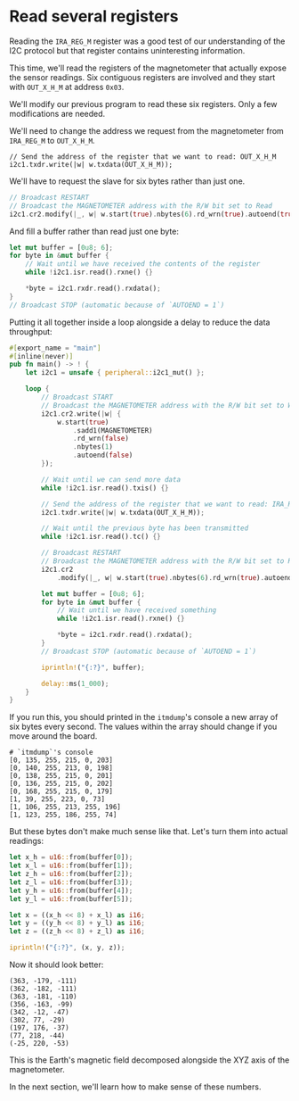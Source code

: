 # Read several registers

Reading the `IRA_REG_M` register was a good test of our understanding of the I2C
protocol but that register contains uninteresting information.

This time, we'll read the registers of the magnetometer that actually expose the
sensor readings. Six contiguous registers are involved and they start with
`OUT_X_H_M` at address `0x03`.

We'll modify our previous program to read these six registers. Only a few
modifications are needed.

We'll need to change the address we request from the magnetometer from
`IRA_REG_M` to `OUT_X_H_M`.

```
// Send the address of the register that we want to read: OUT_X_H_M
i2c1.txdr.write(|w| w.txdata(OUT_X_H_M));
```

We'll have to request the slave for six bytes rather than just one.

``` rust
// Broadcast RESTART
// Broadcast the MAGNETOMETER address with the R/W bit set to Read
i2c1.cr2.modify(|_, w| w.start(true).nbytes(6).rd_wrn(true).autoend(true));
```

And fill a buffer rather than read just one byte:

``` rust
let mut buffer = [0u8; 6];
for byte in &mut buffer {
    // Wait until we have received the contents of the register
    while !i2c1.isr.read().rxne() {}

    *byte = i2c1.rxdr.read().rxdata();
}
// Broadcast STOP (automatic because of `AUTOEND = 1`)
```

Putting it all together inside a loop alongside a delay to reduce the data
throughput:

``` rust
#[export_name = "main"]
#[inline(never)]
pub fn main() -> ! {
    let i2c1 = unsafe { peripheral::i2c1_mut() };

    loop {
        // Broadcast START
        // Broadcast the MAGNETOMETER address with the R/W bit set to Write
        i2c1.cr2.write(|w| {
            w.start(true)
                .sadd1(MAGNETOMETER)
                .rd_wrn(false)
                .nbytes(1)
                .autoend(false)
        });

        // Wait until we can send more data
        while !i2c1.isr.read().txis() {}

        // Send the address of the register that we want to read: IRA_REG_M
        i2c1.txdr.write(|w| w.txdata(OUT_X_H_M));

        // Wait until the previous byte has been transmitted
        while !i2c1.isr.read().tc() {}

        // Broadcast RESTART
        // Broadcast the MAGNETOMETER address with the R/W bit set to Read
        i2c1.cr2
            .modify(|_, w| w.start(true).nbytes(6).rd_wrn(true).autoend(true));

        let mut buffer = [0u8; 6];
        for byte in &mut buffer {
            // Wait until we have received something
            while !i2c1.isr.read().rxne() {}

            *byte = i2c1.rxdr.read().rxdata();
        }
        // Broadcast STOP (automatic because of `AUTOEND = 1`)

        iprintln!("{:?}", buffer);

        delay::ms(1_000);
    }
}
```

If you run this, you should printed in the `itmdump`'s console a new array of
six bytes every second. The values within the array should change if you move
around the board.

```
# `itmdump`'s console
[0, 135, 255, 215, 0, 203]
[0, 140, 255, 213, 0, 198]
[0, 138, 255, 215, 0, 201]
[0, 136, 255, 215, 0, 202]
[0, 168, 255, 215, 0, 179]
[1, 39, 255, 223, 0, 73]
[1, 106, 255, 213, 255, 196]
[1, 123, 255, 186, 255, 74]
```

But these bytes don't make much sense like that. Let's turn them into actual
readings:

``` rust
let x_h = u16::from(buffer[0]);
let x_l = u16::from(buffer[1]);
let z_h = u16::from(buffer[2]);
let z_l = u16::from(buffer[3]);
let y_h = u16::from(buffer[4]);
let y_l = u16::from(buffer[5]);

let x = ((x_h << 8) + x_l) as i16;
let y = ((y_h << 8) + y_l) as i16;
let z = ((z_h << 8) + z_l) as i16;

iprintln!("{:?}", (x, y, z));
```

Now it should look better:

```
(363, -179, -111)
(362, -182, -111)
(363, -181, -110)
(356, -163, -99)
(342, -12, -47)
(302, 77, -29)
(197, 176, -37)
(77, 218, -44)
(-25, 220, -53)
```

This is the Earth's magnetic field decomposed alongside the XYZ axis of the
magnetometer.

In the next section, we'll learn how to make sense of these numbers.
